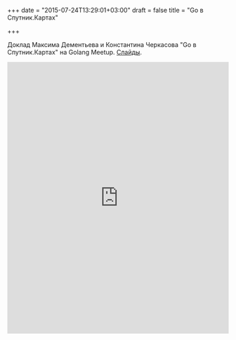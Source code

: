 +++
date = "2015-07-24T13:29:01+03:00"
draft = false
title = "Go в Спутник.Картах"

+++

<p>Доклад Максима Дементьева и Константина Черкасова &quot;Go в Спутник.Картах&quot; на Golang Meetup. <a href="http://www.slideshare.net/MaximDementyev/go-meetup-2015-0423">Слайды</a>.</p>
 <iframe width="100%" height="620" src="https://www.youtube.com/embed/P-dXQibyj3Q" frameborder="0" allowfullscreen></iframe>